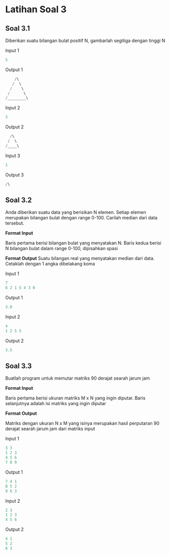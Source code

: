 # Latihan Soal 3

## Soal 3.1

Diberikan suatu bilangan bulat positif N, gambarlah segitiga dengan tinggi N

Input 1

```c
5
```

Output 1

```c
    /\
   /  \
  /    \
 /      \
/________\
```

Input 2

```c
3
```

Output 2

```c
  /\
 /  \
/____\
```

Input 3

```c
1
```

Output 3

```c
/\
```

## Soal 3.2

Anda diberikan suatu data yang berisikan N elemen. Setiap elemen merupakan bilangan bulat dengan range 0-100. Carilah median dari data tersebut.

**Format Input**

Baris pertama berisi bilangan bulat yang menyatakan N. Baris kedua berisi N bilangan bulat dalam range 0-100, dipisahkan spasi

**Format Output**
Suatu bilangan real yang menyatakan median dari data. Cetaklah dengan 1 angka dibelakang koma

Input 1

```c
7
6 2 1 5 4 3 0
```

Output 1

```c
3.0
```

Input 2

```c
4
1 2 5 5
```

Output 2

```c
3.5
```

## Soal 3.3

Buatlah program untuk memutar matriks 90 derajat searah jarum jam

**Format Input**

Baris pertama berisi ukuran matriks M x N yang ingin diputar. Baris selanjutnya adalah isi matriks yang ingin diputar

**Format Output**

Matriks dengan ukuran N x M yang isinya merupakan hasil perputaran 90 derajat searah jarum jam dari matriks input

Input 1

```c
3 3
1 2 3
4 5 6
7 8 9
```

Output 1

```c
7 4 1
8 5 2
9 6 3
```

Input 2

```c
2 3
1 2 3
4 5 6
```

Output 2

```c
4 1
5 2
6 3
```